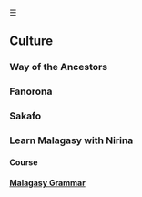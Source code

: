 
<div class="bg_nm"></div><div class="navbar"><a class="openbtn" onclick="openNav()">&#9776;</a></div>

<main>

## Culture

### Way of the Ancestors

### Fanorona

### Sakafo

### Learn Malagasy with Nirina

#### Course

#### [Malagasy Grammar](../nosy_malagasy/grammar.html)


<!-- 
Origin
Austronesian
Pre-islamic semites
Arabs
Chinese
Swahilli
Masombika
Creole
Indians and Chinese in the 20th century
-->
</main>

<script src="https://razafy.com/js/toc.js"></script>
<script>
let anchor= document.createElement('a');
anchor.href="javascript:closeNav()"; //void(0)"; //anchor[0].onclick = closeNav();
anchor.className = "closebtn";  
anchor.innerHTML="&times;";
document.getElementById("TOC").prepend(anchor);


let navCrumbs= document.createElement('div');
navCrumbs.className = "hover-nav";
navCrumbs.innerHTML = `
<div class="hover-nav">
<ul>
<li><a href="../../index.html">⇦ home</a></li>
<li><a href="./index.html">Nosy Malagasy</a></li>
</ul>
</div>`;
document.getElementById("TOC").prepend(navCrumbs); 
</script>
